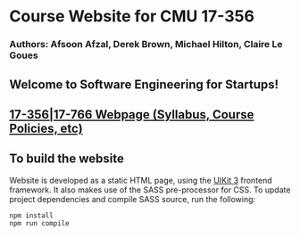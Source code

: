 # Course Website for CMU 17-356
### Authors: Afsoon Afzal, Derek Brown, Michael Hilton, Claire Le Goues

## Welcome to Software Engineering for Startups!

[17-356|17-766 Webpage (Syllabus, Course Policies, etc)](https://cmu-17-356.github.io/)
---

## To build the website

Website is developed as a static HTML page, using the [UIKit 3](https://getuikit.com)
frontend framework.  It also makes use of the SASS pre-processor for CSS.  To update
project dependencies and compile SASS source, run the following:

```
npm install
npm run compile
```
